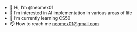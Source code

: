 - 👋 Hi, I’m @neomex01
- 👀 I’m interested in AI implementation in various areas of life
- 🌱 I’m currently learning CS50
- 📫 How to reach me
  neomex01@gmail.com

<!---
neomex01/neomex01 is a ✨ special ✨ repository because its `README.md` (this file) appears on your GitHub profile.
You can click the Preview link to take a look at your changes.
--->
